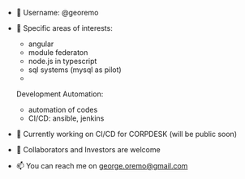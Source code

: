 - 👋 Username: @georemo
- 👀 Specific areas of interests:
  - angular
  - module federaton
  - node.js in typescript
  - sql systems (mysql as pilot)
  - 
  Development Automation:
    - automation of codes
    - CI/CD: ansible, jenkins

- 🌱 Currently working on CI/CD for CORPDESK (will be public soon)
- 💞️ Collaborators and Investors are welcome
- 📫 You can reach me on george.oremo@gmail.com

<!---
georemo/georemo is a ✨ special ✨ repository because its `README.md` (this file) appears on your GitHub profile.
You can click the Preview link to take a look at your changes.
--->
